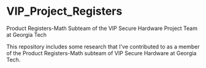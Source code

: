 # VIP_Project_Registers
Product Registers-Math Subteam of the VIP Secure Hardware Project Team at Georgia Tech

This repository includes some research that I've contributed to as a member of the Product Registers-Math subteam of VIP Secure Hardware at Georgia Tech.
